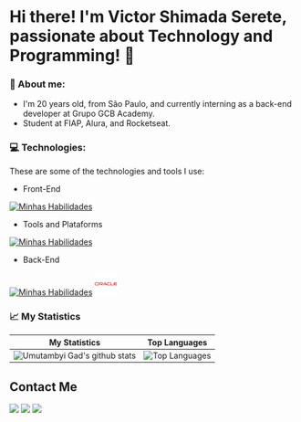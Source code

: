# Hi there! I'm Victor Shimada Serete, passionate about Technology and Programming! 👋

### :bow: About me: 

  - I'm 20 years old, from São Paulo, and currently interning as a back-end developer at Grupo GCB Academy.
  - Student at FIAP, Alura, and Rocketseat.


### :computer: Technologies:

These are some of the technologies and tools I use:

- Front-End

[![Minhas Habilidades](https://skillicons.dev/icons?i=js,ts,html,css,jquery,styledcomponents,bootstrap,react)](https://skillicons.dev)

- Tools and Plataforms

[![Minhas Habilidades](https://skillicons.dev/icons?i=androidstudio,azure,docker,postman,git,bash,vite,figma,linux,eclipse,idea,githubactions,kafka)](https://skillicons.dev)


- Back-End

[![Minhas Habilidades](https://skillicons.dev/icons?i=javascript,typescript,nodejs,express,nest,spring,hibernate,java,python,flask,django,jest,prisma,postgres)](https://skillicons.dev)
<a href="https://www.oracle.com/" target="_blank" rel="noreferrer"> <img src="https://raw.githubusercontent.com/devicons/devicon/master/icons/oracle/oracle-original.svg" alt="oracle" width="40" height="40"/></a>

### 📈 My Statistics

| My Statistics                                                                                                                                                            | Top Languages                                                                                                                                                                    |
| ------------------------------------------------------------------------------------------------------------------------------------------------------------------------ | ---------------------------------------------------------------------------------------------------------------------------------------------------------------------------------- |
| ![Umutambyi Gad's github stats](https://github-readme-stats.vercel.app/api?username=shimarrudz&show_icons=true&hide_border=true&count_private=true&theme=transparent) | ![Top Languages](https://github-readme-stats.vercel.app/api/top-langs/?username=shimarrudz&langs_count=10&count_private=true&hide_border=true&theme=radical&layout=compact) |


## Contact Me
<div> 
  <a href="https://api.whatsapp.com/send/?phone=%2B5511983272594&text&app_absent=0" target="_blank"><img src="https://img.shields.io/badge/WhatsApp-25D366?style=for-the-badge&logo=whatsapp&logoColor=white" target="_blank"></a>
  <a href = "mailto:vic.shima.vss@gmail.com"><img src="https://img.shields.io/badge/-Gmail-%23333?style=for-the-badge&logo=gmail&logoColor=white" target="_blank"></a>
  <a href="https://www.linkedin.com/in/victor-shimada/" target="_blank"><img src="https://img.shields.io/badge/-LinkedIn-%230077B5?style=for-the-badge&logo=linkedin&logoColor=white" target="_blank"></a> 
  
</div>
